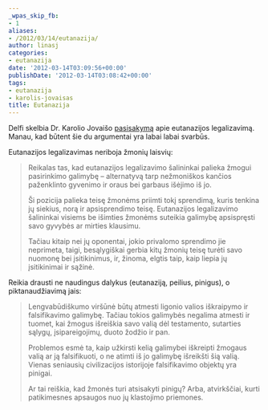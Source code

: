 ```yaml
---
_wpas_skip_fb:
- 1
aliases:
- /2012/03/14/eutanazija/
author: linasj
categories:
- eutanazija
date: '2012-03-14T03:09:56+00:00'
publishDate: '2012-03-14T03:08:42+00:00'
tags:
- eutanazija
- karolis-jovaisas
title: Eutanazija
---
```

Delfi skelbia Dr. Karolio Jovaišo [pasisakymą](http://www.delfi.lt/news/ringas/lit/k-jovaisas-ar-zmogus-turi-teise-rinktis-ne-gyvenima-o-mirti.d?id=56636595) apie eutanazijos legalizavimą. Manau, kad būtent šie du argumentai yra labai labai svarbūs.

Eutanazijos legalizavimas neriboja žmonių laisvių:

> Reikalas tas, kad eutanazijos legalizavimo šalininkai palieka žmogui pasirinkimo galimybę – alternatyvą tarp nežmoniškos kančios paženklinto gyvenimo ir oraus bei garbaus išėjimo iš jo.
> 
> Ši pozicija palieka teisę žmonėms priimti tokį sprendimą, kuris tenkina jų siekius, norą ir apsisprendimo teisę. Eutanazijos legalizavimo šalininkai visiems be išimties žmonėms suteikia galimybę apsispręsti savo gyvybės ar mirties klausimu.
> 
> Tačiau kitaip nei jų oponentai, jokio privalomo sprendimo jie neprimeta, taigi, besąlygiškai gerbia kitų žmonių teisę turėti savo nuomonę bei įsitikinimus, ir, žinoma, elgtis taip, kaip liepia jų įsitikinimai ir sąžinė.


Reikia drausti ne naudingus dalykus (eutanaziją, peilius, pinigus), o piktanaudžiavimą jais:

> Lengvabūdiškumo viršūnė būtų atmesti ligonio valios iškraipymo ir falsifikavimo galimybę. Tačiau tokios galimybės negalima atmesti ir tuomet, kai žmogus išreiškia savo valią dėl testamento, sutarties sąlygų, įsipareigojimų, duoto žodžio ir pan.
> 
> Problemos esmė ta, kaip užkirsti kelią galimybei iškreipti žmogaus valią ar ją falsifikuoti, o ne atimti iš jo galimybę išreikšti šią valią. Vienas seniausių civilizacijos istorijoje falsifikavimo objektų yra pinigai.
> 
> Ar tai reiškia, kad žmonės turi atsisakyti pinigų? Arba, atvirkščiai, kurti patikimesnes apsaugos nuo jų klastojimo priemones.


